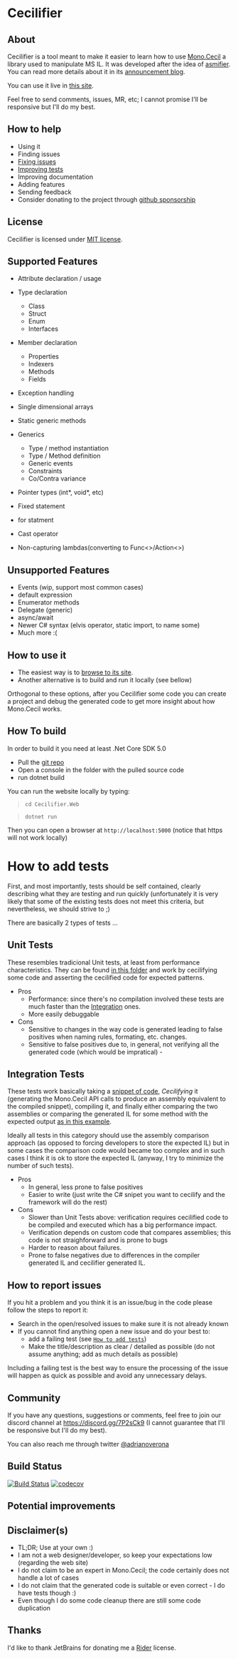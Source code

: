 
Cecilifier
====

About
---
Cecilifier is a tool meant to make it easier to learn how to use [Mono.Cecil](https://github.com/jbevain/cecil) a library used to manipulate MS IL. It was developed after the idea of [asmifier](https://asm.ow2.io/faq.html#Q10). You can read more details about it in its [announcement blog](https://programing-fun.blogspot.com/2019/02/making-it-easier-to-getting-started.html).

You can use it live in [this site](https://cecilifier.me/).

Feel free to send comments, issues, MR, etc; I cannot promise I'll be responsive but I'll do my best.

How to help
---
- Using it
- Finding issues
- [Fixing issues](https://github.com/adrianoc/cecilifier/issues)
- [Improving tests](#how-to-add-tests)
- Improving documentation
- Adding features
- Sending feedback
- Consider donating to the project through [github sponsorship](https://github.com/sponsors/adrianoc)

License
---
Cecilifier is licensed under [MIT license](license.md).

Supported Features
---- 
- Attribute declaration / usage
- Type declaration
	- Class
	- Struct
	- Enum
	- Interfaces
-  Member  declaration
	- Properties
	- Indexers
	- Methods
	- Fields
- Exception handling

- Single dimensional arrays
- Static generic methods

- Generics 
	- Type / method instantiation
    - Type / Method definition
    - Generic events
    - Constraints
    - Co/Contra variance
- Pointer types (int*, void*, etc)
- Fixed statement
- for statment
- Cast operator
- Non-capturing lambdas(converting to Func<>/Action<>)
     
Unsupported Features
---
- Events (wip, support most common cases)
- default expression
- Enumerator methods
- Delegate (generic)
- async/await
- Newer C# syntax (elvis operator, static import, to name some)
- Much more :(

How to use it
---

- The easiest way is to [browse to its site](https://cecilifier.me/).
- Another alternative is to build and run it  locally (see bellow)

Orthogonal to these options, after you Cecilifier some code you can create a project and debug the generated code to get more insight about how Mono.Cecil works.

How To build
---
In order to build it you need at least .Net Core SDK 5.0

- Pull the [git repo](https://github.com/adrianoc/cecilifier)
- Open a console in the folder with the pulled source code
- run dotnet build

You can run the website locally by typing:

> `cd Cecilifier.Web`

> `dotnet run`

Then you can open a browser at `http://localhost:5000`
(notice that https will not work locally)


How to add tests
===
First, and most importantly, tests should be self contained, clearly describing what they are testing and run quickly (unfortunately it is very likely that some of the existing tests does not meet this criteria, but nevertheless, we should strive to ;)

There are basically 2 types of tests ...

Unit Tests
---

These resembles tradicional Unit tests, at least from performance characteristics. They can be found [in this folder](Cecilifier.Core.Tests/Tests/Unit) and work by cecilifying some code and asserting the cecilified code for expected patterns.

- Pros
	- Performance: since there's no compilation involved these tests are much faster than the [Integration](#integration-tests) ones.
	- More easily debuggable
- Cons
	- Sensitive to changes in the way code is generated leading to false positives when naming rules, formating, etc. changes.
	- Sensitive to false positives due to, in general, not verifying all the generated code (which would be impratical)	- 

Integration Tests
---

These tests work basically taking a [snippet of code](https://github.com/adrianoc/cecilifier/blob/dev/Cecilifier.Core.Tests/TestResources/Integration/CodeBlock/Conditional/IfStatement.cs.txt), _Cecilifying_ it (generating the Mono.Cecil API calls to produce an assembly equivalent to the compiled snippet), compiling it,  and finally either comparing the two assemblies or comparing the generated IL for some method with the expected output [as in this example](https://github.com/adrianoc/cecilifier/blob/dev/Cecilifier.Core.Tests/TestResources/Integration/CodeBlock/Conditional/IfStatement.cs.il.txt). 

Ideally all tests in this category should use the assembly comparison approach (as opposed to forcing 
developers to store the expected IL) but in some cases the comparison code would became too complex and in such cases I think it is ok to store the expected IL (anyway, I try to minimize the number of such tests).

- Pros
	- In general, less prone to false positives
	- Easier to write (just write the C# snipet you want to cecilify and the framework will do the rest)
- Cons
	- Slower than Unit Tests above: verification requires cecilified code to be compiled and executed which has a big performance impact.
	- Verification depends on custom code that compares assemblies; this code is not straighforward and is prone to bugs
	- Harder to reason about failures.
	- Prone to false negatives due to differences in the compiler generated IL and cecilifier generated IL.

How to report issues
---

If you hit a problem and you think it is an issue/bug in the code please follow the steps to report it:

- Search in the open/resolved issues to make sure it is not already known
- If you cannot find anything open a new issue and do your best to:
	- add a failing test (see [`How to add tests`](#how-to-add-tests))
	- Make the title/description as clear / detailed as possible (do not assume anything; add as much details as possible)

Including a failing test is the best way to ensure the processing of the issue will happen as quick as possible and avoid any unnecessary delays.

Community
---

If you have any questions, suggestions or comments, feel free to join our discord channel at https://discord.gg/7P2sCk9 (I cannot guarantee that I'll be responsive but I'll do my best).

You can also reach me through twitter [@adrianoverona](https://twitter.com/adrianoverona)

Build Status
---
[![Build Status](https://travis-ci.com/adrianoc/cecilifier.svg?branch=main)](https://travis-ci.com/adrianoc/cecilifier)
[![codecov](https://codecov.io/gh/adrianoc/cecilifier/branch/main/graph/badge.svg?token=XJFIRCUES3)](https://codecov.io/gh/adrianoc/cecilifier)

Potential improvements
---


Disclaimer(s)
---

- TL;DR; Use at your own :)
- I am not a web designer/developer, so keep your expectations low (regarding the web site)
- I do not claim to be an expert in Mono.Cecil; the code certainly does not handle a lot of cases
- I do not claim that the generated code is suitable or even correct - I do have tests though :)
- Even though I do some code cleanup there are still some code duplication

Thanks
---

I'd like to thank JetBrains for donating me a [Rider](https://www.jetbrains.com/rider/) license.
